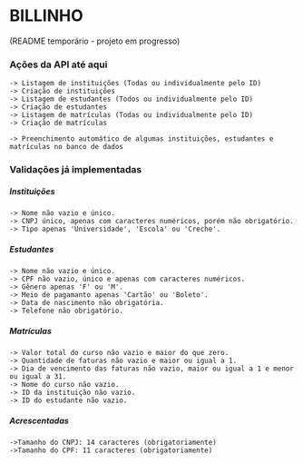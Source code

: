 # BILLINHO 

(README temporário - projeto em progresso)

### Ações da API até aqui
	-> Listagem de instituições (Todas ou individualmente pelo ID)
	-> Criação de instituições 
	-> Listagem de estudantes (Todos ou individualmente pelo ID)
	-> Criação de estudantes
	-> Listagem de matrículas (Todas ou individualmente pelo ID)
	-> Criação de matrículas

	-> Preenchimento automático de algumas instituições, estudantes e matrículas no banco de dados 

### Validações já implementadas
#####	Instituições
	-> Nome não vazio e único.
	-> CNPJ único, apenas com caracteres numéricos, porém não obrigatório.
	-> Tipo apenas 'Universidade', 'Escola' ou 'Creche'.

#####   Estudantes
	-> Nome não vazio e único.
	-> CPF não vazio, único e apenas com caracteres numéricos.
	-> Gênero apenas 'F' ou 'M'.
	-> Meio de pagamanto apenas 'Cartão' ou 'Boleto'.
	-> Data de nascimento não obrigatória.
	-> Telefone não obrigatório.

#####	Matrículas
	-> Valor total do curso não vazio e maior do que zero.
	-> Quantidade de faturas não vazio e maior ou igual a 1.
	-> Dia de vencimento das faturas não vazio, maior ou igual a 1 e menor ou igual a 31. 
	-> Nome do curso não vazio.
	-> ID da instituição não vazio.
	-> ID do estudante não vazio.

#####   Acrescentadas
	->Tamanho do CNPJ: 14 caracteres (obrigatoriamente)
	->Tamanho do CPF: 11 caracteres (obrigatoriamente)

